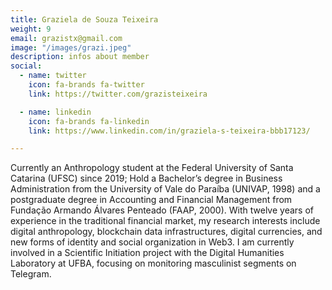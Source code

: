 ```yaml
---
title: Graziela de Souza Teixeira
weight: 9
email: grazistx@gmail.com
image: "/images/grazi.jpeg"
description: infos about member
social:
  - name: twitter
    icon: fa-brands fa-twitter
    link: https://twitter.com/grazisteixeira

  - name: linkedin
    icon: fa-brands fa-linkedin
    link: https://www.linkedin.com/in/graziela-s-teixeira-bbb17123/

---
```


Currently an Anthropology student at the Federal University of Santa Catarina (UFSC) since 2019; Hold a Bachelor’s degree in Business Administration from the University of Vale do Paraíba (UNIVAP, 1998) and a postgraduate degree in Accounting and Financial Management from Fundação Armando Álvares Penteado (FAAP, 2000). With twelve years of experience in the traditional financial market, my research interests include digital anthropology, blockchain data infrastructures, digital currencies, and new forms of identity and social organization in Web3. I am currently involved in a Scientific Initiation project with the Digital Humanities Laboratory at UFBA, focusing on monitoring masculinist segments on Telegram.
